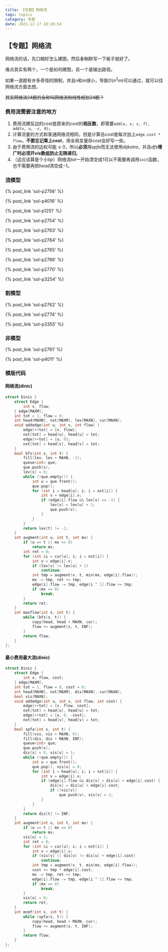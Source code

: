 ```yaml
---
title: 【专题】网络流
tags: topics
category: 专题
date: 2021-12-17 18:28:54
---
```


## 【专题】网络流

网络流的话，先口糊好怎么建图，然后~~复制~~默写一下板子就好了。

难点其实有两个，一个是如何建图，另一个是输出路径。

如果一道题有许多奇怪的限制，并且$n$和$m$很小，导致$O(n^2m)$可以通过，就可以往网络流方面去想。

~~其实网络流24题的全称叫网络流和线性规划24题？~~

### 费用流需要注意的地方

1. 费用流建反边的$cost$是原来的$cost$的**相反数**，即需要`add(u, v, c, f), add(v, u, -c, 0);`
2. 计算流量的方式和普通网络流相同，但是计算总$cost$是每次加上`edge.cost * flow`，**不要忘记乘上$cost$**，用全局变量存$cost$会好写一些。
3. 由于费用流的边权可能$\le 0$，所以**必须**用$spfa$而无法使用$dijkstra$，并且$dfs$**增广时必须开$vis$数组防止无限递归**。
4. （这应该算是个小$tip$）网络流$tot$一开始清空成$1$可以不需要再调用`init`函数，也不需要再把$head$清空成$-1$。

### 流模型
{% post_link 'sol-p2756' %} </br>

{% post_link 'sol-p4016' %} </br>

{% post_link 'sol-p1251' %} </br>

{% post_link 'sol-p2754' %} </br>

{% post_link 'sol-p2763' %} </br>

{% post_link 'sol-p2764' %} </br>

{% post_link 'sol-p2765' %} </br>

{% post_link 'sol-p2766' %} </br>

{% post_link 'sol-p2770' %} </br>

{% post_link 'sol-p3254' %}

### 割模型
{% post_link 'sol-p2762' %} </br>

{% post_link 'sol-p2774' %} </br>

{% post_link 'sol-p3355' %}

### 非模型
{% post_link 'sol-p2761' %} </br>

{% post_link 'sol-p4011' %}

### 模版代码

#### 网络流(dinic)

```cpp
struct Dinic {
    struct Edge {
        int v, flow;
    } edge[MAXM];
    int tot = 1, flow = 0;
    int head[MAXN], nxt[MAXM], lev[MAXN], cur[MAXN];
    void addedge(int u, int v, int flow) {
        edge[++tot] = {v, flow};
        nxt[tot] = head[u], head[u] = tot;
        edge[++tot] = {u, 0};
        nxt[tot] = head[v], head[v] = tot;
    }
    bool bfs(int s, int t) {
        fill(lev, lev + MAXN, -1);
        queue<int> que;
        que.push(s);
        lev[s] = 0;
        while (!que.empty()) {
            int u = que.front();
            que.pop();
            for (int i = head[u]; i; i = nxt[i]) {
                int v = edge[i].v;
                if (edge[i].flow && lev[v] == -1) {
                    lev[v] = lev[u] + 1;
                    que.push(v);
                }
            }
        }
        return lev[t] != -1;
    }
    int augment(int u, int t, int mx) {
        if (u == t || mx == 0)
            return mx;
        int ret = 0;
        for (int &i = cur[u]; i; i = nxt[i]) {
            int v = edge[i].v;
            if (lev[v] != lev[u] + 1)
                continue;
            int tmp = augment(v, t, min(mx, edge[i].flow));
            mx -= tmp, ret += tmp;
            edge[i].flow -= tmp, edge[i ^ 1].flow += tmp;
            if (mx == 0)
                break;
        }
        return ret;
    }
    int maxflow(int s, int t) {
        while (bfs(s, t)) {
            copy(head, head + MAXN, cur);
            flow += augment(s, t, INF);
        }
        return flow;
    }
};
```

#### 最小费用最大流(dinic)

```cpp
struct Dinic {
    struct Edge {
        int v, flow, cost;
    } edge[MAXM];
    int tot = 1, flow = 0, cost = 0;
    int head[MAXN], nxt[MAXM], dis[MAXN], cur[MAXN];
    bool vis[MAXN];
    void addedge(int u, int v, int flow, int cost) {
        edge[++tot] = {v, flow, cost};
        nxt[tot] = head[u], head[u] = tot;
        edge[++tot] = {u, 0, -cost};
        nxt[tot] = head[v], head[v] = tot;
    }
    bool spfa(int s, int t) {
        fill(vis, vis + MAXN, 0);
        fill(dis, dis + MAXN, INF);
        queue<int> que;
        que.push(s);
        dis[s] = 0, vis[s] = 1;
        while (!que.empty()) {
            int u = que.front();
            que.pop(), vis[u] = 0;
            for (int i = head[u]; i; i = nxt[i]) {
                int v = edge[i].v;
                if (edge[i].flow && dis[v] > dis[u] + edge[i].cost) {
                    dis[v] = dis[u] + edge[i].cost;
                    if (!vis[v])
                        que.push(v), vis[v] = 1;
                }
            }
        }
        return dis[t] != INF;
    }
    int augment(int u, int t, int mx) {
        if (u == t || mx == 0)
            return mx;
        vis[u] = 1;
        int ret = 0;
        for (int &i = cur[u]; i; i = nxt[i]) {
            int v = edge[i].v;
            if (vis[v] || dis[v] != dis[u] + edge[i].cost)
                continue;
            int tmp = augment(v, t, min(mx, edge[i].flow));
            cost += tmp * edge[i].cost;
            mx -= tmp, ret += tmp;
            edge[i].flow -= tmp, edge[i ^ 1].flow += tmp;
            if (mx == 0)
                break;
        }
        vis[u] = 0;
        return ret;
    }
    int mcmf(int s, int t) {
        while (spfa(s, t)) {
            copy(head, head + MAXN, cur);
            flow += augment(s, t, INF);
        }
        return flow;
    }
};
```